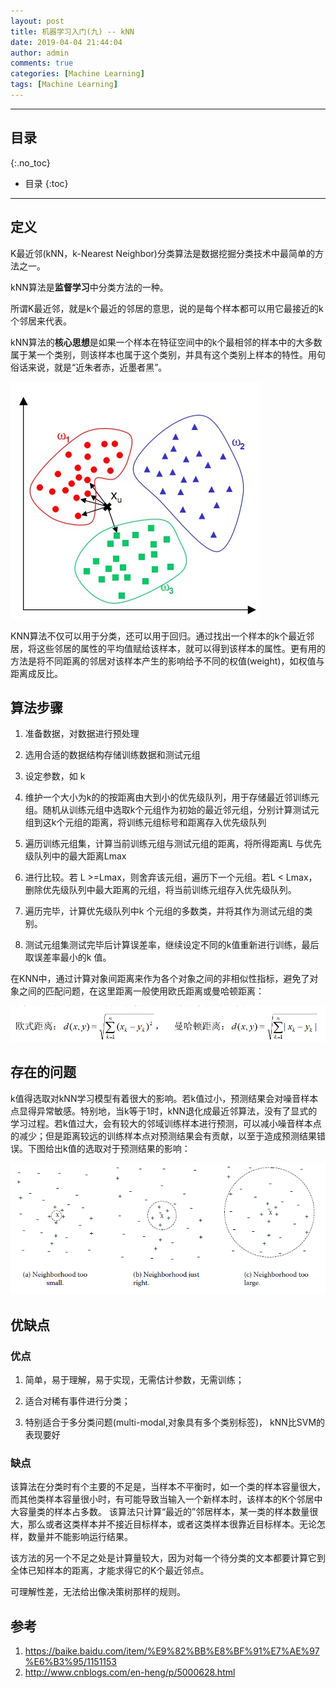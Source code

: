 ```yaml
---
layout: post
title: 机器学习入门(九) -- kNN
date: 2019-04-04 21:44:04
author: admin
comments: true
categories: [Machine Learning]
tags: [Machine Learning]
---
```





<!-- more -->

---
## 目录
{:.no_toc}

* 目录
{:toc}
---

## 定义

K最近邻(kNN，k-Nearest Neighbor)分类算法是数据挖掘分类技术中最简单的方法之一。

kNN算法是**监督学习**中分类方法的一种。

所谓K最近邻，就是k个最近的邻居的意思，说的是每个样本都可以用它最接近的k个邻居来代表。

kNN算法的**核心思想**是如果一个样本在特征空间中的k个最相邻的样本中的大多数属于某一个类别，则该样本也属于这个类别，并具有这个类别上样本的特性。用句俗话来说，就是“近朱者赤，近墨者黑”。

[![](/images/posts/knn.png)](/images/posts/knn.png) 

KNN算法不仅可以用于分类，还可以用于回归。通过找出一个样本的k个最近邻居，将这些邻居的属性的平均值赋给该样本，就可以得到该样本的属性。更有用的方法是将不同距离的邻居对该样本产生的影响给予不同的权值(weight)，如权值与距离成反比。



## 算法步骤

1. 准备数据，对数据进行预处理

2. 选用合适的数据结构存储训练数据和测试元组

3. 设定参数，如 k
4. 维护一个大小为k的的按距离由大到小的优先级队列，用于存储最近邻训练元组。随机从训练元组中选取k个元组作为初始的最近邻元组，分别计算测试元组到这k个元组的距离，将训练元组标号和距离存入优先级队列
5. 遍历训练元组集，计算当前训练元组与测试元组的距离，将所得距离L 与优先级队列中的最大距离Lmax
6. 进行比较。若 L >=Lmax，则舍弃该元组，遍历下一个元组。若L < Lmax，删除优先级队列中最大距离的元组，将当前训练元组存入优先级队列。

7. 遍历完毕，计算优先级队列中k 个元组的多数类，并将其作为测试元组的类别。

8. 测试元组集测试完毕后计算误差率，继续设定不同的k值重新进行训练，最后取误差率最小的k 值。

在KNN中，通过计算对象间距离来作为各个对象之间的非相似性指标，避免了对象之间的匹配问题，在这里距离一般使用欧氏距离或曼哈顿距离：

[![](/images/posts/knn-distance.jpg)](/images/posts/knn-distance.jpg) 

## 存在的问题

k值得选取对kNN学习模型有着很大的影响。若k值过小，预测结果会对噪音样本点显得异常敏感。特别地，当k等于1时，kNN退化成最近邻算法，没有了显式的学习过程。若k值过大，会有较大的邻域训练样本进行预测，可以减小噪音样本点的减少；但是距离较远的训练样本点对预测结果会有贡献，以至于造成预测结果错误。下图给出k值的选取对于预测结果的影响：

[![](/images/posts/knn-k.png)](/images/posts/knn-k.png) 

## 优缺点

### 优点

1. 简单，易于理解，易于实现，无需估计参数，无需训练；

2. 适合对稀有事件进行分类；
3. 特别适合于多分类问题(multi-modal,对象具有多个类别标签)， kNN比SVM的表现要好

### 缺点

该算法在分类时有个主要的不足是，当样本不平衡时，如一个类的样本容量很大，而其他类样本容量很小时，有可能导致当输入一个新样本时，该样本的K个邻居中大容量类的样本占多数。 该算法只计算“最近的”邻居样本，某一类的样本数量很大，那么或者这类样本并不接近目标样本，或者这类样本很靠近目标样本。无论怎样，数量并不能影响运行结果。

该方法的另一个不足之处是计算量较大，因为对每一个待分类的文本都要计算它到全体已知样本的距离，才能求得它的K个最近邻点。

可理解性差，无法给出像决策树那样的规则。



## 参考

1. https://baike.baidu.com/item/%E9%82%BB%E8%BF%91%E7%AE%97%E6%B3%95/1151153
2. http://www.cnblogs.com/en-heng/p/5000628.html